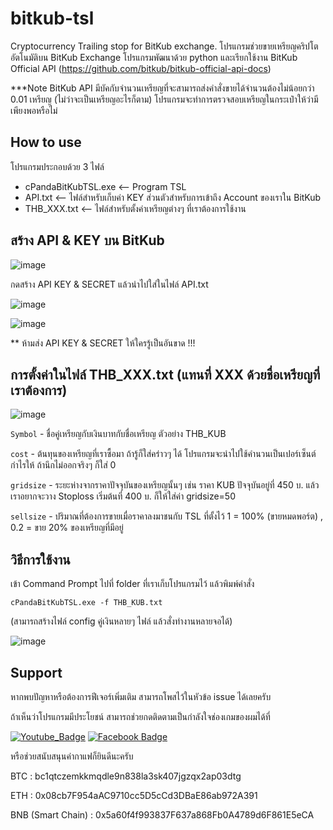 # bitkub-tsl
Cryptocurrency Trailing stop for BitKub exchange.
โปรแกรมช่วยขายเหรียญคริปโตอัตโนมัติบน BitKub Exchange โปรแกรมพัฒนาด้วย python และเรียกใช้งาน BitKub Official API (https://github.com/bitkub/bitkub-official-api-docs)

***Note BitKub API มีบัคกับจำนวนเหรียญที่จะสามารถส่งคำสั่งขายได้จำนวนต้องไม่น้อยกว่า 0.01 เหรียญ (ไม่ว่าจะเป็นเหรียญอะไรก็ตาม) โปรแกรมจะทำการตรวจสอบเหรียญในกระเป๋าให้ว่ามีเพียงพอหรือไม่

## How to use
โปรแกรมประกอบด้วย 3 ไฟล์
- cPandaBitKubTSL.exe  <-- Program TSL
- API.txt <-- ไฟล์สำหรับเก็บค่า KEY ส่วนตัวสำหรับการเข้าถึง Account ของเราใน BitKub
- THB_XXX.txt <-- ไฟล์สำหรับตั้งค่าเหรียญต่างๆ ที่เราต้องการใช้งาน

## สร้าง API & KEY บน BitKub

![image](https://user-images.githubusercontent.com/56244402/147461471-7f83da7a-84f6-42fb-bcb2-205f6e59edb2.png)

กดสร้าง API KEY & SECRET แล้วนำไปใส่ในไฟล์ API.txt

![image](https://user-images.githubusercontent.com/56244402/147462137-06d94cdb-046d-4312-bdbf-11fe4b3215e6.png)

![image](https://user-images.githubusercontent.com/56244402/147461646-150a486e-ad72-4a27-8945-9a5fb97bc2da.png)

** ห้ามส่ง API KEY & SECRET ให้ใครรู้เป็นอันขาด !!! 

## การตั้งค่าในไฟล์ THB_XXX.txt (แทนที่ XXX ด้วยชื่อเหรียญที่เราต้องการ)

![image](https://user-images.githubusercontent.com/56244402/147461883-e7a932f1-98c1-47a5-8a04-7a5e7ac75801.png)

`Symbol` - ชื่อคู่เหรียญกับเงินบาทกับชื่อเหรียญ ตัวอย่าง THB_KUB

`cost`   - ต้นทุนของเหรียญที่เราซื้อมา ถ้ารู้ก็ใส่คร่าวๆ ได้ โปรแกรมจะนำไปใช้คำนวนเป็นเปอร์เซ็นต์กำไรให้ ถ้านึกไม่ออกจริงๆ ก็ใส่ 0  

`gridsize` - ระยะห่างจากราคาปัจจุบันของเหรียญนั้นๆ เช่น ราคา KUB ปัจจุบันอยู่ที่ 450 บ. แล้วเราอยากจะวาง Stoploss เริ่มต้นที่ 400 บ. ก็ให้ใส่ค่า gridsize=50 

`sellsize` - ปริมาณที่ต้องการขายเมื่อราคาลงมาชนกับ TSL ที่ตั้งไว้  1 = 100% (ขายหมดพอร์ต) ,  0.2 = ขาย 20% ของเหรียญที่มีอยู่

## วิธีการใช้งาน

เข้า Command Prompt ไปที่ folder ที่เราเก็บโปรแกรมไว้ แล้วพิมพ์คำสั่ง

`cPandaBitKubTSL.exe -f THB_KUB.txt`

(สามารถสร้างไฟล์ config คู่เงินหลายๆ ไฟล์ แล้วสั่งทำงานหลายจอได้)

![image](https://user-images.githubusercontent.com/56244402/147463383-edf70ab1-23ac-4bb6-9f64-6f047b32e866.png)


## Support
หากพบปัญหาหรือต้องการฟีเจอร์เพิ่มเติม สามารถโพสไว้ในหัวข้อ issue ได้เลยครับ 

ถ้าเห็นว่าโปรแกรมมีประโยชน์ สามารถช่วยกดติดตามเป็นกำลังใจช่องเกมของผมได้ที่ 

[![Youtube_Badge](https://img.shields.io/badge/Youtube-CrazypandaGaming-red)](https://www.youtube.com/channel/UC9PgjH7Bc0_P4tbc8c6K25Q)
[![Facebook Badge](https://img.shields.io/badge/Facebook-CrazypandaGaming-blue)](https://fb.com/crazypandagaming)

หรือช่วยสนับสนุนค่ากาแฟก็ยินดีนะครับ 

BTC : bc1qtczemkkmqdle9n838la3sk407jgzqx2ap03dtg

ETH : 0x08cb7F954aAC9710cc5D5cCd3DBaE86ab972A391

BNB (Smart Chain) : 0x5a60f4f993837F637a868Fb0A4789d6F861E5eCA
